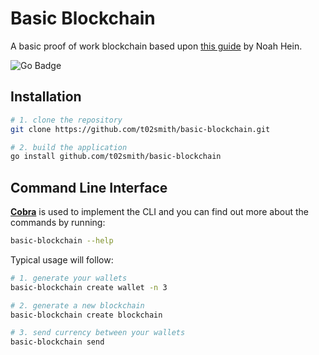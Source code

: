# Basic Blockchain

A basic proof of work blockchain based upon [this guide](https://dev.to/nheindev/build-the-hello-world-of-blockchain-in-go-bli) by Noah Hein.

![Go Badge](https://img.shields.io/badge/Go-00ADD8?logo=go&logoColor=fff&style=for-the-badge)

## Installation

```bash
# 1. clone the repository
git clone https://github.com/t02smith/basic-blockchain.git

# 2. build the application
go install github.com/t02smith/basic-blockchain
```

## Command Line Interface

**[Cobra](https://github.com/spf13/cobra)** is used to implement the CLI and you can find out
 more about the commands by running:

```bash
basic-blockchain --help
```

Typical usage will follow:

```bash
# 1. generate your wallets
basic-blockchain create wallet -n 3

# 2. generate a new blockchain
basic-blockchain create blockchain

# 3. send currency between your wallets
basic-blockchain send
```
